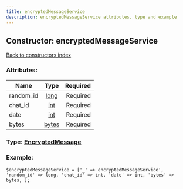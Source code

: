 ```yaml
---
title: encryptedMessageService
description: encryptedMessageService attributes, type and example
---
```

## Constructor: encryptedMessageService  
[Back to constructors index](index.md)



### Attributes:

| Name     |    Type       | Required |
|----------|:-------------:|---------:|
|random\_id|[long](../types/long.md) | Required|
|chat\_id|[int](../types/int.md) | Required|
|date|[int](../types/int.md) | Required|
|bytes|[bytes](../types/bytes.md) | Required|



### Type: [EncryptedMessage](../types/EncryptedMessage.md)


### Example:

```
$encryptedMessageService = ['_' => encryptedMessageService', 'random_id' => long, 'chat_id' => int, 'date' => int, 'bytes' => bytes, ];
```